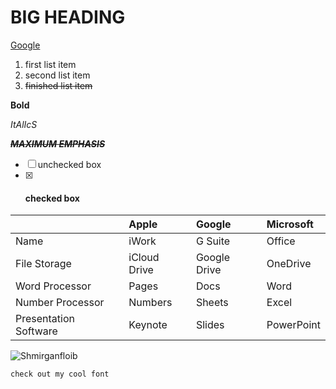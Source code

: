 # BIG HEADING

[Google](https://www.youtube.com/watch?v=dQw4w9WgXcQ)

1. first list item
3. second list item
7. ~~finished list item~~

__Bold__

_ItAlIcS_

_**~~MAXIMUM EMPHASIS~~**_

- [ ] unchecked box
- [x] #### checked box

|     |Apple|Google|Microsoft|
|:--|:--|:--|:--|
|Name|iWork|G Suite|Office|
|File Storage|iCloud Drive|Google Drive|OneDrive|
|Word Processor|Pages|Docs|Word|
|Number Processor|Numbers|Sheets|Excel|
|Presentation Software|Keynote|Slides|PowerPoint|

![Shmirganfloib](https://planetary.s3.amazonaws.com/assets/images/3-earth/20140801_PIA00452.jpg "A Pale Blue Dot")

`check out my cool font`
